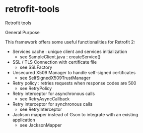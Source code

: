 # retrofit-tools
Retrofit tools

General Purpose

This framework offers some useful functionalities for Retrofit 2:
- Services cache : unique client and services initialization
  - see SampleClient.java : createService()
- SSL / TLS Connection with certificate file
  - see SSLFactory
- Unsecured X509 Manager to handle self-signed certificates
  - see SelfSignedX509TrustManager
- Retry policy : retries requests when response codes are 500
  - see RetryPolicy
- Retry interceptor for asynchronous calls
  - see RetryAsyncCallback
- Retry interceptor for synchronous calls
  - see RetryInterceptor
- Jackson mapper instead of Gson to integrate with an existing application 
  - see JacksonMapper

